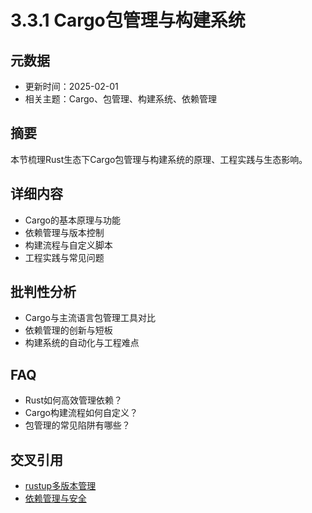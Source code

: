 ﻿# 3.3.1 Cargo包管理与构建系统

## 元数据

- 更新时间：2025-02-01
- 相关主题：Cargo、包管理、构建系统、依赖管理

## 摘要

本节梳理Rust生态下Cargo包管理与构建系统的原理、工程实践与生态影响。

## 详细内容

- Cargo的基本原理与功能
- 依赖管理与版本控制
- 构建流程与自定义脚本
- 工程实践与常见问题

## 批判性分析

- Cargo与主流语言包管理工具对比
- 依赖管理的创新与短板
- 构建系统的自动化与工程难点

## FAQ

- Rust如何高效管理依赖？
- Cargo构建流程如何自定义？
- 包管理的常见陷阱有哪些？

## 交叉引用

- [rustup多版本管理](./3.3.2_rustup多版本管理.md)
- [依赖管理与安全](../04_dependency_security.md)
